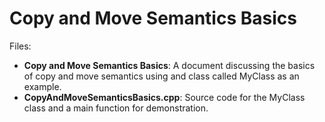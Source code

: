 # Copy and Move Semantics Basics

Files:
- **Copy and Move Semantics Basics**: A document discussing the basics of copy and move semantics using
  and class called MyClass as an example.
- **CopyAndMoveSemanticsBasics.cpp**: Source code for the MyClass class and a main function for demonstration.
